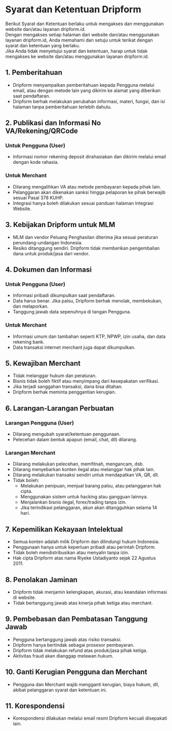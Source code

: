 # Syarat dan Ketentuan Dripform

Berikut Syarat dan Ketentuan berlaku untuk mengakses dan menggunakan website dan/atau layanan dripform.id.  
Dengan mengakses setiap halaman dari website dan/atau menggunakan layanan dripform.id, Anda memahami dan setuju untuk terikat dengan syarat dan ketentuan yang berlaku.  
Jika Anda tidak menyetujui syarat dan ketentuan, harap untuk tidak mengakses ke website dan/atau menggunakan layanan dripform.id.

## 1. Pemberitahuan

- Dripform menyampaikan pemberitahuan kepada Pengguna melalui email, atau dengan metode lain yang dikirim ke alamat yang diberikan saat pendaftaran.
- Dripform berhak melakukan perubahan informasi, materi, fungsi, dan isi halaman tanpa pemberitahuan terlebih dahulu.

## 2. Publikasi dan Informasi No VA/Rekening/QRCode

### Untuk Pengguna (User)

- Informasi nomor rekening deposit dirahasiakan dan dikirim melalui email dengan kode rahasia.

### Untuk Merchant

- Dilarang mengalihkan VA atau metode pembayaran kepada pihak lain.
- Pelanggaran akan dikenakan sanksi hingga pelaporan ke pihak berwajib sesuai Pasal 378 KUHP.
- Integrasi hanya boleh dilakukan sesuai panduan halaman Integrasi Website.

## 3. Kebijakan Dripform untuk MLM

- MLM dan vendor Peluang Penghasilan diterima jika sesuai peraturan perundang-undangan Indonesia.
- Resiko ditanggung sendiri. Dripform tidak memberikan pengembalian dana untuk produk/jasa dari vendor.

## 4. Dokumen dan Informasi

### Untuk Pengguna (User)

- Informasi pribadi dikumpulkan saat pendaftaran.
- Data harus benar. Jika palsu, Dripform berhak menolak, membekukan, dan melaporkan.
- Tanggung jawab data sepenuhnya di tangan Pengguna.

### Untuk Merchant

- Informasi umum dan tambahan seperti KTP, NPWP, izin usaha, dan data rekening bank.
- Data transaksi internet merchant juga dapat dikumpulkan.

## 5. Kewajiban Merchant

- Tidak melanggar hukum dan peraturan.
- Bisnis tidak boleh fiktif atau menyimpang dari kesepakatan verifikasi.
- Jika terjadi sanggahan transaksi, dana bisa ditahan.
- Dripform berhak meminta penggantian kerugian.

## 6. Larangan-Larangan Perbuatan

### Larangan Pengguna (User)

- Dilarang mengubah syarat/ketentuan penggunaan.
- Pelecehan dalam bentuk apapun (email, chat, dll) dilarang.

### Larangan Merchant

- Dilarang melakukan pelecehan, memfitnah, mengancam, dsb.
- Dilarang menyebarkan konten ilegal atau melanggar hak pihak lain.
- Dilarang melakukan transaksi sendiri untuk mendapatkan VA, QR, dll.
- Tidak boleh:
  - Melakukan penipuan, menjual barang palsu, atau pelanggaran hak cipta.
  - Menggunakan sistem untuk hacking atau gangguan lainnya.
  - Menjalankan bisnis ilegal, forex/trading tanpa izin.
  - Jika terindikasi pelanggaran, akun akan ditangguhkan selama 14 hari.

## 7. Kepemilikan Kekayaan Intelektual

- Semua konten adalah milik Dripform dan dilindungi hukum Indonesia.
- Penggunaan hanya untuk keperluan pribadi atau perintah Dripform.
- Tidak boleh mendistribusikan atau menyalin tanpa izin.
- Hak cipta Dripform atas nama Riyeke Ustadiyanto sejak 22 Agustus 2011.

## 8. Penolakan Jaminan

- Dripform tidak menjamin kelengkapan, akurasi, atau keandalan informasi di website.
- Tidak bertanggung jawab atas kinerja pihak ketiga atau merchant.

## 9. Pembebasan dan Pembatasan Tanggung Jawab

- Pengguna bertanggung jawab atas risiko transaksi.
- Dripform hanya bertindak sebagai prosesor pembayaran.
- Dripform tidak melakukan refund atas produk/jasa pihak ketiga.
- Aktivitas fraud akan dianggap melawan hukum.

## 10. Ganti Kerugian Pengguna dan Merchant

- Pengguna dan Merchant wajib mengganti kerugian, biaya hukum, dll, akibat pelanggaran syarat dan ketentuan ini.

## 11. Korespondensi

- Korespondensi dilakukan melalui email resmi Dripform kecuali disepakati lain.
